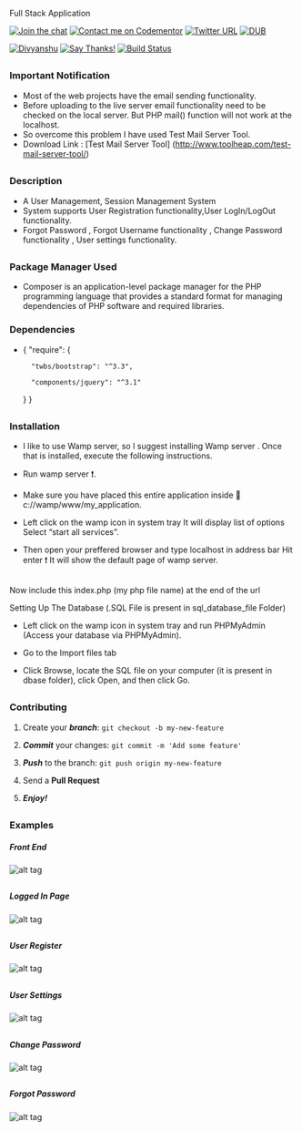 
Full Stack Application

[![Join the chat](https://img.shields.io/badge/gitter-join%20chat%20%E2%86%92-brightgreen.svg)](https://gitter.im/divyanshu001)
[![Contact me on Codementor](https://cdn.codementor.io/badges/contact_me_github.svg)](https://www.codementor.io/divyanshurawat?utm_source=github&utm_medium=button&utm_term=divyanshurawat&utm_campaign=github)
[![Twitter URL](https://img.shields.io/twitter/url/http/shields.io.svg?style=social)](https://twitter.com/r46956)
[![DUB](https://img.shields.io/dub/l/vibe-d.svg?style=flat)](#)

[![Divyanshu](https://img.shields.io/badge/divyanshu-owner-brightgreen.svg?style=flat)](http://www.divyanshurawat.in)
[![Say Thanks!](https://img.shields.io/badge/Say%20Thanks-!-1EAEDB.svg)](https://saythanks.io/to/divyanshu-rawat)
[![Build Status](https://travis-ci.org/divyanshu-rawat/JS-Testing.svg?branch=master)](https://travis-ci.org/divyanshu-rawat/JS-Testing)

##

### Important Notification

* Most of the web projects have the email sending functionality.
* Before uploading to the live server email functionality need to be checked on the local server. But PHP mail() function       will not work at the localhost.
* So overcome this problem I have used Test Mail Server Tool.
* Download Link : [Test Mail Server Tool] (http://www.toolheap.com/test-mail-server-tool/)

##

### Description 

* A User Management, Session Management System 
* System supports User Registration functionality,User LogIn/LogOut functionality.
* Forgot Password , Forgot Username functionality , Change Password functionality , User settings functionality.

##

### Package Manager Used 

* Composer is an application-level package manager for the PHP programming language that provides a standard format for         managing dependencies of PHP software and required libraries.

### Dependencies

* {
    "require": {
    
        "twbs/bootstrap": "^3.3",
    
        "components/jquery": "^3.1"
    }
}

##

### Installation
* I like to use Wamp server, so I suggest installing Wamp server . Once that is installed, execute the following               instructions.

* Run wamp server :exclamation:.

* Make sure you have placed this entire application inside  :open_file_folder: c://wamp/www/my_application.

* Left click on the wamp icon in system tray  It will display list of options Select “start all services”.

* Then open your preffered browser and type localhost in address bar Hit enter :exclamation:  It will show the default page of wamp server.

##

Now include this index.php (my php file name) at the end of the url

Setting Up The Database (.SQL File is present in sql_database_file Folder)
 

* Left click on the wamp icon in system tray and run PHPMyAdmin (Access your database via PHPMyAdmin).

* Go to the Import files tab

* Click Browse, locate the SQL file on your computer (it is present in dbase folder), click Open, and then click Go.

##

### Contributing

1. Create your **_branch_**: `git checkout -b my-new-feature`

2. **_Commit_** your changes: `git commit -m 'Add some feature'`

3. **_Push_** to the branch: `git push origin my-new-feature`

4. Send a **Pull Request**

5. **_Enjoy!_**

##
### Examples

##### Front End

![alt tag](https://github.com/divyanshu-rawat/Full_Stack_Application/blob/master/snap_shots/front_end.png)

##

##### Logged In Page

![alt tag](https://github.com/divyanshu-rawat/Full_Stack_Application/blob/master/snap_shots/logged_in.png)

##

##### User Register

![alt tag](https://github.com/divyanshu-rawat/Full_Stack_Application/blob/master/snap_shots/user_register.png)

##

##### User Settings 

![alt tag](https://github.com/divyanshu-rawat/Full_Stack_Application/blob/master/snap_shots/user_settings.png)

##

##### Change Password

![alt tag](https://github.com/divyanshu-rawat/Full_Stack_Application/blob/master/snap_shots/change_password.png)

##

##### Forgot Password

![alt tag](https://github.com/divyanshu-rawat/Full_Stack_Application/blob/master/snap_shots/forgot_password.png)

##


